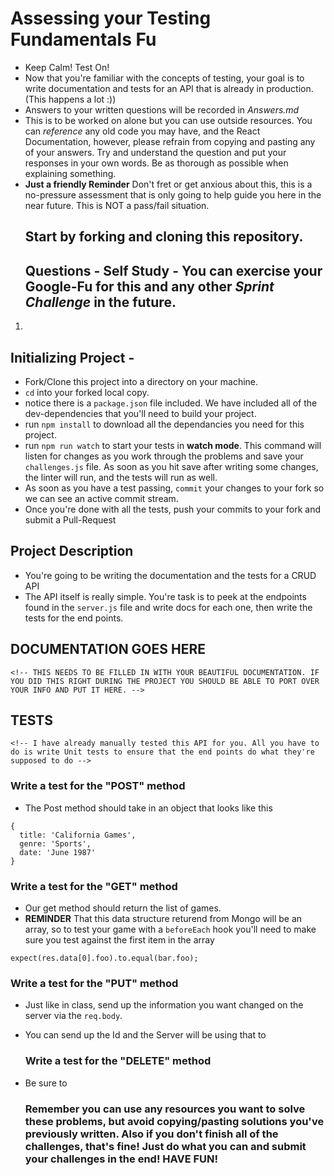 # Assessing your Testing Fundamentals Fu

* Keep Calm! Test On!
* Now that you're familiar with the concepts of testing, your goal is to write documentation and tests for an API that is already in production. (This happens a lot :))
* Answers to your written questions will be recorded in _Answers.md_
* This is to be worked on alone but you can use outside resources. You can _reference_ any old code you may have, and the React Documentation, however, please refrain from copying and pasting any of your answers. Try and understand the question and put your responses in your own words. Be as thorough as possible when explaining something.
* **Just a friendly Reminder** Don't fret or get anxious about this, this is a no-pressure assessment that is only going to help guide you here in the near future. This is NOT a pass/fail situation.
  ## Start by forking and cloning this repository.
  ## Questions - Self Study - You can exercise your Google-Fu for this and any other _Sprint Challenge_ in the future.

1.

## Initializing Project -

* Fork/Clone this project into a directory on your machine.
* `cd` into your forked local copy.
* notice there is a `package.json` file included. We have included all of the dev-dependencies that you'll need to build your project.
* run `npm install` to download all the dependancies you need for this project.
* run `npm run watch` to start your tests in **watch mode**. This command will listen for changes as you work through the problems and save your `challenges.js` file. As soon as you hit save after writing some changes, the linter will run, and the tests will run as well.
* As soon as you have a test passing, `commit` your changes to your fork so we can see an active commit stream.
* Once you're done with all the tests, push your commits to your fork and submit a Pull-Request

## Project Description

* You're going to be writing the documentation and the tests for a CRUD API
* The API itself is really simple. You're task is to peek at the endpoints found in the `server.js` file and write docs for each one, then write the tests for the end points.

## DOCUMENTATION GOES HERE

```
<!-- THIS NEEDS TO BE FILLED IN WITH YOUR BEAUTIFUL DOCUMENTATION. IF YOU DID THIS RIGHT DURING THE PROJECT YOU SHOULD BE ABLE TO PORT OVER YOUR INFO AND PUT IT HERE. -->
```

## TESTS

```
<!-- I have already manually tested this API for you. All you have to do is write Unit tests to ensure that the end points do what they're supposed to do -->
```

### Write a test for the "POST" method

* The Post method should take in an object that looks like this

```
{
  title: 'California Games',
  genre: 'Sports',
  date: 'June 1987'
}
```

### Write a test for the "GET" method

* Our get method should return the list of games.
* **REMINDER** That this data structure returend from Mongo will be an array, so to test your game with a `beforeEach` hook you'll need to make sure you test against the first item in the array

```
expect(res.data[0].foo).to.equal(bar.foo);
```

### Write a test for the "PUT" method

* Just like in class, send up the information you want changed on the server via the `req.body`.
* You can send up the Id and the Server will be using that to

  ### Write a test for the "DELETE" method

* Be sure to
  ### Remember you can use any resources you want to solve these problems, but avoid copying/pasting solutions you've previously written. Also if you don't finish all of the challenges, that's fine! Just do what you can and submit your challenges in the end! HAVE FUN!
